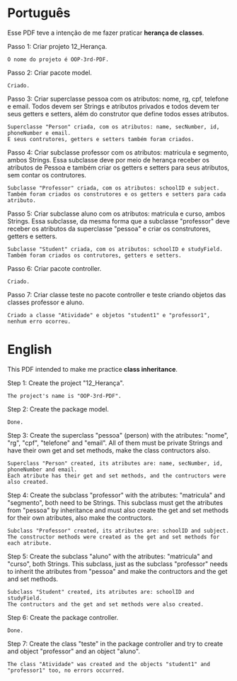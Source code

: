 # Português
Esse PDF teve a intenção de me fazer praticar **herança de classes**.

Passo 1: Criar projeto 12_Herança.

	O nome do projeto é OOP-3rd-PDF.

Passo 2: Criar pacote model.

	Criado.

Passo 3: Criar superclasse pessoa com os atributos: nome, rg, cpf, telefone e email. Todos devem ser Strings e atributos privados e todos devem ter seus getters e setters, além do construtor que define todos esses atributos.

	Superclasse "Person" criada, com os atributos: name, secNumber, id, phoneNumber e email.
	E seus contrutores, getters e setters também foram criados.

Passo 4: Criar subclasse professor com os atributos: matricula e segmento, ambos Strings. Essa subclasse deve por meio de herança receber os atributos de Pessoa e também criar os getters e setters para seus atributos, sem contar os contrutores.

	Subclasse "Professor" criada, com os atributos: schoolID e subject.
	Também foram criados os construtores e os getters e setters para cada atributo.

Passo 5: Criar subclasse aluno com os atributos: matricula e curso, ambos Strings. Essa subclasse, da mesma forma que a subclasse "professor" deve receber os atributos da superclasse "pessoa" e criar os construtores, getters e setters.

	Subclasse "Student" criada, com os atributos: schoolID e studyField.
	Também foram criados os contrutores, getters e setters.

Passo 6: Criar pacote controller.

	Criado.

Passo 7: Criar classe teste no pacote controller e teste criando objetos das classes professor e aluno.

	Criado a classe "Atividade" e objetos "student1" e "professor1", nenhum erro ocorreu.

# English
This PDF intended to make me practice **class inheritance**.

Step 1: Create the project "12_Herança".

	The project's name is "OOP-3rd-PDF".

Step 2: Create the package model.

	Done.

Step 3: Create the superclass "pessoa" (person) with the atributes: "nome", "rg", "cpf", "telefone" and "email". All of them must be private Strings and have their own get and set methods, make the class contructors also.

	Superclass "Person" created, its atributes are: name, secNumber, id, phoneNumber and email.
	Each atribute has their get and set methods, and the contructors were also created.

Step 4: Create the subclass "professor" with the atributes: "matricula" and "segmento", both need to be Strings. This subclass must get the atributes from "pessoa" by inheritance and must also create the get and set methods for their own atributes, also make the contructors.

	Subclass "Professor" created, its atributes are: schoolID and subject.
	The constructor methods were created as the get and set methods for each atribute.

Step 5: Create the subclass "aluno" with the atributes: "matricula" and "curso", both Strings. This subclass, just as the subclass "professor" needs to inherit the atributes from "pessoa" and make the contructors and the  get and set methods.

	Subclass "Student" created, its atributes are: schoolID and studyField.
	The contructors and the get and set methods were also created.

Step 6: Create the package controller.

	Done.

Step 7: Create the class "teste" in the package controller and try to create and object "professor" and an object "aluno".

	The class "Atividade" was created and the objects "student1" and "professor1" too, no errors occurred.